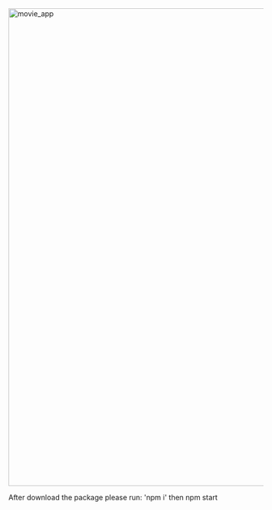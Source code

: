 <img width="944" alt="movie_app" src="https://github.com/Pallabpal/movie_app_react/assets/122145541/9fe9efb0-547f-4ca4-a240-b0f9a920f47d">

After download the package please run: 'npm i' then npm start
